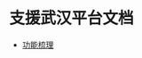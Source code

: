 # 支援武汉平台文档

- [功能梳理](https://github.com/gaosiqiang/2019ncov_document/blob/master/%E6%AD%A6%E6%B1%89%E5%8A%A0%E6%B2%B9.md)